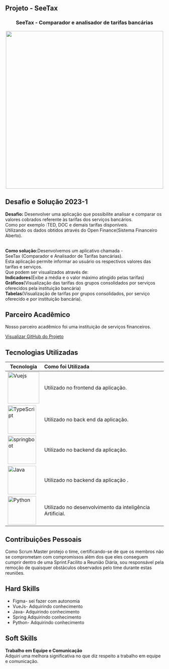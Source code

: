 ## Projeto - SeeTax

<div align=center>
 <h3>SeeTax - Comparador e analisador de tarifas bancárias </h3>
  <img src="https://user-images.githubusercontent.com/111800315/236898876-10a4ae3f-43cb-4120-a598-b519c18ff03c.gif" width=500 alt="" />
 </div>

## Desafio e Solução 2023-1

<b>Desafio:</b> Desenvolver uma aplicação que possibilite analisar e comparar os valores cobrados referente às tarifas dos serviços bancários.<br>
Como por exemplo :TED, DOC e demais tarifas disponíveis.<br>
Utilizando os dados obtidos através do Open Finance(Sistema Financeiro Aberto). <br>  

<b>Como solução:</b>Desenvolvemos um aplicativo chamada -SeeTax (Comparador e Analisador de Tarifas bancárias).<br>
Esta aplicação permite informar ao usuário os respectivos valores das tarifas e serviços.<br> 
Que podem ser visualizados através de:<br>
<b>Indicadores</b>(Exibe a média e o valor máximo atingido pelas tarifas)<br>
<b>Gráficos</b>(Visualização das tarifas dos grupos consolidados por serviços oferecidos pela instituição bancária)<br>
<b>Tabelas</b>(Visualização de tarifas por grupos consolidados, por serviço oferecido e por instituição bancária).<br> 

## Parceiro Acadêmico
Nosso parceiro acadêmico foi uma instituição de serviços financeiros.</a><br>

[Visualizar GitHub do Projeto](https://github.com/Sarah781/API-6-SeeTax)

## Tecnologias Utilizadas

|Tecnologia|Como foi Utilizada|
|-|:-|
|<img src="https://github.com/Ritas2022/Portfolio/assets/111800315/6d0a1820-0b6b-4f61-8de2-12f96e57ff66" height="100" title="Vuejs"/>|Utilizado no frontend da aplicação.|
|<img src="https://github.com/Ritas2022/Portfolio/assets/111800315/54449233-45f0-4255-9da7-d0e2d95904a8" height="90" title="TypeScript"/>|Utilizado no back end da aplicação.|
|<img src="https://github.com/Ritas2022/Portfolio/assets/111800315/d27bccd3-94b0-4eb2-bca6-01c1ab88184d" height="90" title="springboot"/>|Utilizado no backend da aplicação.|
|<img src="https://github.com/Ritas2022/Portfolio/assets/111800315/981f465c-80cd-4d24-9808-0ec7aecef8d6" height="90" title="Java"/>|Utilizado no backend da aplicação .|
|<img src="https://github.com/Ritas2022/Portfolio/assets/111800315/eae929ae-7438-40a0-b361-5995e8b3c64a" height="90" title="Python"/>|Utilizado no desenvolvimento da inteligência Artificial.|

## Contribuições Pessoais
Como  Scrum Master protejo o time, certificando-se de que os membros não se comprometam com compromissos além dos que eles conseguem cumprir dentro de uma Sprint.Facilito a Reunião Diária, sou responsável pela remoção de quaisquer obstáculos observados pelo time durante estas reuniões.

## Hard Skills
- Figma- sei fazer com autonomia
- VueJs- Adquirindo conhecimento
- Java- Adquirindo conhecimento
- Spring Adquirindo conhecimento 
- Python- Adquirindo conhecimento

## Soft Skills
 <b> Trabalho em Equipe e Comunicação </b><br>
 Adquiri uma melhora significativa no que diz respeito a trabalho em equipe e comunicação.<br>